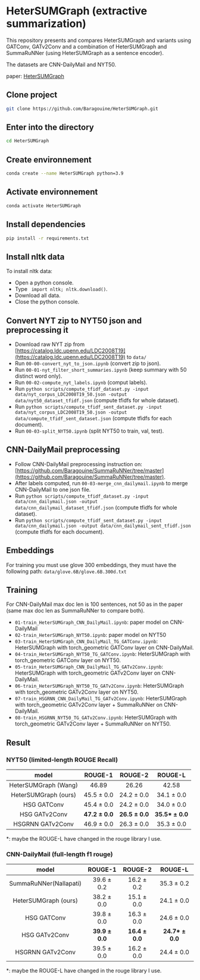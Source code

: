 # HeterSUMGraph (extractive summarization)
This repository presents and compares HeterSUMGraph and variants using GATConv, GATv2Conv and a combination of HeterSUMGraph and SummaRuNNer (using HeterSUMGraph as a sentence encoder).

The datasets are CNN-DailyMail and NYT50.  
  
paper: [HeterSUMGraph](https://arxiv.org/pdf/2004.12393.pdf)  

## Clone project
```bash
git clone https://github.com/Baragouine/HeterSUMGraph.git
```

## Enter into the directory
```bash
cd HeterSUMGraph
```

## Create environnement
```bash
conda create --name HeterSUMGraph python=3.9
```

## Activate environnement
```bash
conda activate HeterSUMGraph
```

## Install dependencies
```bash
pip install -r requirements.txt
```

## Install nltk data
To install nltk data:
  - Open a python console.
  - Type ``` import nltk; nltk.download()```.
  - Download all data.
  - Close the python console.

## Convert NYT zip to NYT50 json and preprocessing it
  - Download raw NYT zip from [https://catalog.ldc.upenn.edu/LDC2008T19](https://catalog.ldc.upenn.edu/LDC2008T19) to `data/`  
  - Run `00-00-convert_nyt_to_json.ipynb` (convert zip to json).
  - Run `00-01-nyt_filter_short_summaries.ipynb` (keep summary with 50 distinct word only).
  - Run `00-02-compute_nyt_labels.ipynb` (comput labels).
  - Run ```python scripts/compute_tfidf_dataset.py -input data/nyt_corpus_LDC2008T19_50.json -output data/nyt50_dataset_tfidf.json``` (compute tfidfs for whole dataset).
  - Run ```python scripts/compute_tfidf_sent_dataset.py -input data/nyt_corpus_LDC2008T19_50.json -output data/compute_tfidf_sent_dataset.json``` (compute tfidfs for each document).
  - Run `00-03-split_NYT50.ipynb` (split NYT50 to train, val, test).
  
## CNN-DailyMail preprocessing
  - Follow CNN-DailyMail preprocessing instruction on: [https://github.com/Baragouine/SummaRuNNer/tree/master](https://github.com/Baragouine/SummaRuNNer/tree/master).
  - After labels computed, run ```00-03-merge_cnn_dailymail.ipynb``` to merge CNN-DailyMail to one json file.
  - Run ```python scripts/compute_tfidf_dataset.py -input data/cnn_dailymail.json -output data/cnn_dailymail_dataset_tfidf.json``` (compute tfidfs for whole dataset).
  - Run ```python scripts/compute_tfidf_sent_dataset.py -input data/cnn_dailymail.json -output data/cnn_dailymail_sent_tfidf.json``` (compute tfidfs for each document).

## Embeddings
For training you must use glove 300 embeddings, they must have the following path: `data/glove.6B/glove.6B.300d.txt`

## Training
For CNN-DailyMail max doc len is 100 sentences, not 50 as in the paper (same max doc len as SummaRuNNer to compare both).
  - `01-train_HeterSUMGraph_CNN_DailyMail.ipynb`: paper model on CNN-DailyMail
  - `02-train_HeterSUMGraph_NYT50.ipynb`: paper model on NYT50
  - `03-train_HeterSUMGraph_CNN_DailyMail_TG_GATConv.ipynb`: HeterSUMGraph with torch_geometric GATConv layer on CNN-DailyMail.
  - `04-train_HeterSUMGraph_NYT50_TG_GATConv.ipynb`: HeterSUMGraph with torch_geometric GATConv layer on NYT50.
  - `05-train_HeterSUMGraph_CNN_DailyMail_TG_GATv2Conv.ipynb`: HeterSUMGraph with torch_geometric GATv2Conv layer on CNN-DailyMail.
  - `06-train_HeterSUMGraph_NYT50_TG_GATv2Conv.ipynb`: HeterSUMGraph with torch_geometric GATv2Conv layer on NYT50.
  - `07-train_HSGRNN_CNN_DailyMail_TG_GATv2Conv.ipynb`: HeterSUMGraph with torch_geometric GATv2Conv layer + SummaRuNNer on CNN-DailyMail.
  - `08-train_HSGRNN_NYT50_TG_GATv2Conv.ipynb`: HeterSUMGraph with torch_geometric GATv2Conv layer + SummaRuNNer on NYT50.

## Result
### NYT50 (limited-length ROUGE Recall)
| model | ROUGE-1 | ROUGE-2 | ROUGE-L |  
|:-:    |:-:      |:-:      |:-:      |  
| HeterSUMGraph (Wang) | 46.89 | 26.26 | 42.58 |
| HeterSUMGraph (ours) | 45.5 &plusmn; 0.0 | 24.2 &plusmn; 0.0 | 34.1 &plusmn; 0.0 |
| HSG GATConv | 45.4 &plusmn; 0.0 | 24.2 &plusmn; 0.0 | 34.0 &plusmn; 0.0 |
| HSG GATv2Conv | **47.2 &plusmn; 0.0** | **26.5 &plusmn; 0.0** | **35.5\* &plusmn; 0.0** |
| HSGRNN GATv2Conv | 46.9 &plusmn; 0.0 | 26.3 &plusmn; 0.0 | 35.3 &plusmn; 0.0 |
  
*: maybe the ROUGE-L have changed in the rouge library I use.

### CNN-DailyMail (full-length f1 rouge)
| model | ROUGE-1 | ROUGE-2 | ROUGE-L |  
|:-:    |:-:      |:-:      |:-:      |  
|SummaRuNNer(Nallapati)|39.6 &plusmn; 0.2|16.2 &plusmn; 0.2|35.3 &plusmn; 0.2|  
|HeterSUMGraph (ours) | 38.2 &plusmn; 0.0 | 15.1 &plusmn; 0.0 | 24.1 &plusmn; 0.0 |
|HSG GATConv | 39.8 &plusmn; 0.0 | 16.3 &plusmn; 0.0 | 24.6 &plusmn; 0.0 |
|HSG GATv2Conv | **39.9 &plusmn; 0.0** | **16.4 &plusmn; 0.0** | **24.7\* &plusmn; 0.0** |
|HSGRNN GATv2Conv | 39.5 &plusmn; 0.0 | 16.2 &plusmn; 0.0 | 24.4 &plusmn; 0.0 |
  
*: maybe the ROUGE-L have changed in the rouge library I use.
